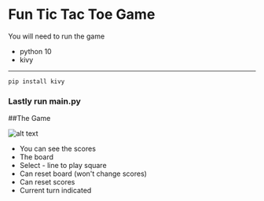 # Fun Tic Tac Toe Game

You will need to run the game
- python 10
- kivy 
---
```pip install kivy```

### Lastly run main.py

##The Game

![alt text](https://github.com/blokkies48/tik_tack_toe/blob/master/ImagesForReadme/tictak%20one.jpg)

- You can see the scores
- The board 
- Select - line to play square
- Can reset board (won't change scores)
- Can reset scores
- Current turn indicated
